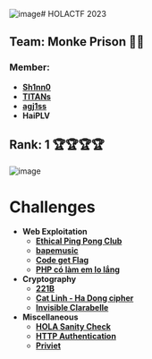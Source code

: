 ![image](https://github.com/Katsumi1012/CTF/assets/90083485/f94a828b-e0ad-4876-b319-a760c2d1d439)# HOLACTF 2023

## Team: Monke Prison 🐒🐒 ##

### Member: ###
* **[Sh1nn0](https://github.com/Katsumi1012)**
* **[TITANs](https://github.com/TITANs1506)**
* **[agj1ss](https://github.com/agj1ss)**
* **HaiPLV**

## Rank: 1 🏆🏆🏆🏆 ##

![image](https://github.com/Katsumi1012/CTF/assets/90083485/861ccb0b-621a-4d5b-8162-e737193503eb)

# Challenges

* **Web Exploitation**
  * **[Ethical Ping Pong Club](Web/Code%20get%20Flag.md)**
  * **[bapemusic](Web/bapemusic.md)**
  * **[Code get Flag](Web/Code%20get%20Flag.md)**
  * **[PHP có làm em lo lắng](Web/PHP%20có%20làm%20em%20lo%20lắng.md)**
* **Cryptography**
  * **[221B](Cryptography/221B.md)**
  * **[Cat Linh - Ha Dong cipher](Cryptography/Cat%20Linh%20-%20Ha%20Dong%20cipher.md)**
  * **[Invisible Clarabelle](Cryptography/Invisible%20Clarabelle.md)**
* **Miscellaneous**
  * **[HOLA Sanity Check](Miscellaneous/HOLA%20Sanity%20Check.md)**
  * **[HTTP Authentication](Miscellaneous/HTTP%20Authentication.md)**
  * **[Priviet](Miscellaneous/Priviet.md)**
